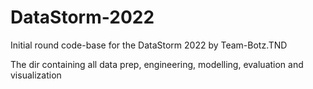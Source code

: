 # DataStorm-2022
Initial round code-base for the DataStorm 2022 by Team-Botz.TND

The dir containing all data prep, engineering, modelling, evaluation and visualization
